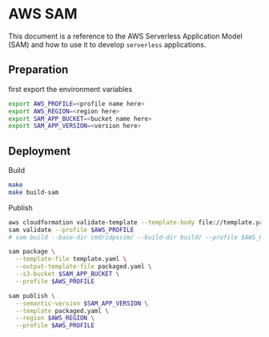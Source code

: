 # AWS SAM

This document is a reference to the AWS Serverless Application Model (SAM) and how to use it to develop `serverless` applications.

## Preparation

first export the environment variables

```bash
export AWS_PROFILE=<profile name here>
export AWS_REGION=<region here>
export SAM_APP_BUCKET=<bucket name here>
export SAM_APP_VERSION=<version here>
```

## Deployment

Build

```bash
make
make build-sam
```

Publish

```bash
aws cloudformation validate-template --template-body file://template.yaml 1>/dev/null --profile $AWS_PROFILE
sam validate --profile $AWS_PROFILE
# sam build --base-dir cmd/idpscim/ --build-dir build/ --profile $AWS_PROFILE

sam package \
  --template-file template.yaml \
  --output-template-file packaged.yaml \
  --s3-bucket $SAM_APP_BUCKET \
  --profile $AWS_PROFILE

sam publish \
  --semantic-version $SAM_APP_VERSION \
  --template packaged.yaml \
  --region $AWS_REGION \
  --profile $AWS_PROFILE
```
